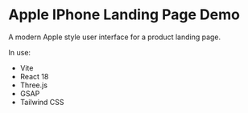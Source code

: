 # Apple IPhone Landing Page Demo

A modern Apple style user interface for a product landing page.

In use:
* Vite
* React 18
* Three.js
* GSAP
* Tailwind CSS
